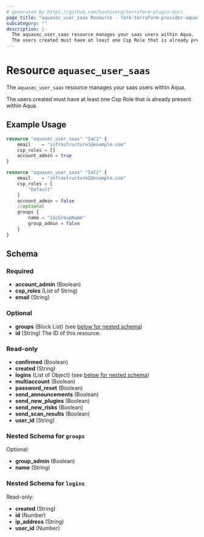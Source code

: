 ```yaml
---
# generated by https://github.com/hashicorp/terraform-plugin-docs
page_title: "aquasec_user_saas Resource - fork-terraform-provider-aquasec"
subcategory: ""
description: |-
  The aquasec_user_saas resource manages your saas users within Aqua.
  The users created must have at least one Csp Role that is already present within Aqua.
---
```


# Resource `aquasec_user_saas`

The `aquasec_user_saas` resource manages your saas users within Aqua.

The users created must have at least one Csp Role that is already present within Aqua.

## Example Usage

```terraform
resource "aquasec_user_saas" "IaC1" {
    email    = "infrastructure1@example.com"
    csp_roles = []
    account_admin = true
}

resource "aquasec_user_saas" "IaC2" {
    email    = "infrastructure2@example.com"
    csp_roles = [
        "Default"
    ]
    account_admin = false
    //optional
    groups {
        name = "IacGroupName"
        group_admin = false
    }
}
```

<!-- schema generated by tfplugindocs -->
## Schema

### Required

- **account_admin** (Boolean)
- **csp_roles** (List of String)
- **email** (String)

### Optional

- **groups** (Block List) (see [below for nested schema](#nestedblock--groups))
- **id** (String) The ID of this resource.

### Read-only

- **confirmed** (Boolean)
- **created** (String)
- **logins** (List of Object) (see [below for nested schema](#nestedatt--logins))
- **multiaccount** (Boolean)
- **password_reset** (Boolean)
- **send_announcements** (Boolean)
- **send_new_plugins** (Boolean)
- **send_new_risks** (Boolean)
- **send_scan_results** (Boolean)
- **user_id** (String)

<a id="nestedblock--groups"></a>
### Nested Schema for `groups`

Optional:

- **group_admin** (Boolean)
- **name** (String)


<a id="nestedatt--logins"></a>
### Nested Schema for `logins`

Read-only:

- **created** (String)
- **id** (Number)
- **ip_address** (String)
- **user_id** (Number)


